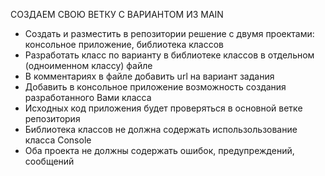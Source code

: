 СОЗДАЕМ СВОЮ ВЕТКУ С ВАРИАНТОМ ИЗ MAIN
- Создать и разместить в репозитории решение с двумя проектами: консольное приложение, библиотека классов
- Разработать класс по варианту в библиотеке классов в отдельном (одноименном классу) файле
- В комментариях в файле добавить url на вариант задания
- Добавить в консольное приложение возможность создания разработанного Вами класса
- Исходных код приложения будет проверяться в основной ветке репозитория
- Библиотека классов не должна содержать использользование класса Console
- Оба проекта не должны содержать ошибок, предупреждений, сообщений
